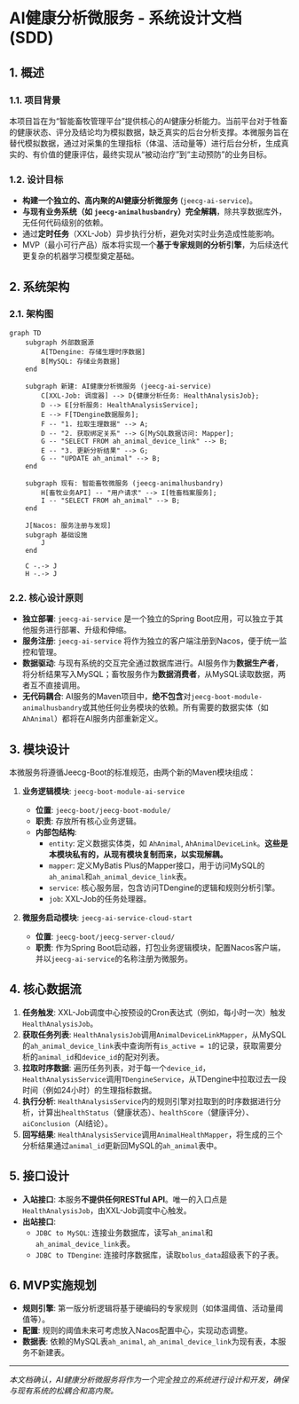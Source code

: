 # AI健康分析微服务 - 系统设计文档 (SDD)

## 1. 概述

### 1.1. 项目背景
本项目旨在为“智能畜牧管理平台”提供核心的AI健康分析能力。当前平台对于牲畜的健康状态、评分及结论均为模拟数据，缺乏真实的后台分析支撑。本微服务旨在替代模拟数据，通过对采集的生理指标（体温、活动量等）进行后台分析，生成真实的、有价值的健康评估，最终实现从“被动治疗”到“主动预防”的业务目标。

### 1.2. 设计目标
- **构建一个独立的、高内聚的AI健康分析微服务** (`jeecg-ai-service`)。
- **与现有业务系统（如 `jeecg-animalhusbandry`）完全解耦**，除共享数据库外，无任何代码级别的依赖。
- 通过**定时任务**（XXL-Job）异步执行分析，避免对实时业务造成性能影响。
- MVP（最小可行产品）版本将实现一个**基于专家规则的分析引擎**，为后续迭代更复杂的机器学习模型奠定基础。

## 2. 系统架构

### 2.1. 架构图

```mermaid
graph TD
    subgraph 外部数据源
        A[TDengine: 存储生理时序数据]
        B[MySQL: 存储业务数据]
    end

    subgraph 新建: AI健康分析微服务 (jeecg-ai-service)
        C[XXL-Job: 调度器] --> D{健康分析任务: HealthAnalysisJob};
        D --> E[分析服务: HealthAnalysisService];
        E --> F[TDengine数据服务];
        F -- "1. 拉取生理数据" --> A;
        D -- "2. 获取绑定关系" --> G[MySQL数据访问: Mapper];
        G -- "SELECT FROM ah_animal_device_link" --> B;
        E -- "3. 更新分析结果" --> G;
        G -- "UPDATE ah_animal" --> B;
    end

    subgraph 现有: 智能畜牧微服务 (jeecg-animalhusbandry)
        H[畜牧业务API] -- "用户请求" --> I[牲畜档案服务];
        I -- "SELECT FROM ah_animal" --> B;
    end

    J[Nacos: 服务注册与发现]
    subgraph 基础设施
        J
    end

    C -.-> J
    H -.-> J

```

### 2.2. 核心设计原则
- **独立部署**: `jeecg-ai-service` 是一个独立的Spring Boot应用，可以独立于其他服务进行部署、升级和伸缩。
- **服务注册**: `jeecg-ai-service` 将作为独立的客户端注册到Nacos，便于统一监控和管理。
- **数据驱动**: 与现有系统的交互完全通过数据库进行。AI服务作为**数据生产者**，将分析结果写入MySQL；畜牧服务作为**数据消费者**，从MySQL读取数据，两者互不直接调用。
- **无代码耦合**: AI服务的Maven项目中，**绝不包含**对`jeecg-boot-module-animalhusbandry`或其他任何业务模块的依赖。所有需要的数据实体（如`AhAnimal`）都将在AI服务内部重新定义。

## 3. 模块设计

本微服务将遵循Jeecg-Boot的标准规范，由两个新的Maven模块组成：

1.  **业务逻辑模块**: `jeecg-boot-module-ai-service`
    - **位置**: `jeecg-boot/jeecg-boot-module/`
    - **职责**: 存放所有核心业务逻辑。
    - **内部包结构**:
        - `entity`: 定义数据实体类，如 `AhAnimal`, `AhAnimalDeviceLink`。**这些是本模块私有的，从现有模块复制而来，以实现解耦。**
        - `mapper`: 定义MyBatis Plus的Mapper接口，用于访问MySQL的`ah_animal`和`ah_animal_device_link`表。
        - `service`: 核心服务层，包含访问TDengine的逻辑和规则分析引擎。
        - `job`: XXL-Job的任务处理器。

2.  **微服务启动模块**: `jeecg-ai-service-cloud-start`
    - **位置**: `jeecg-boot/jeecg-server-cloud/`
    - **职责**: 作为Spring Boot启动器，打包业务逻辑模块，配置Nacos客户端，并以`jeecg-ai-service`的名称注册为微服务。

## 4. 核心数据流

1.  **任务触发**: XXL-Job调度中心按预设的Cron表达式（例如，每小时一次）触发`HealthAnalysisJob`。
2.  **获取任务列表**: `HealthAnalysisJob`调用`AnimalDeviceLinkMapper`，从MySQL的`ah_animal_device_link`表中查询所有`is_active = 1`的记录，获取需要分析的`animal_id`和`device_id`的配对列表。
3.  **拉取时序数据**: 遍历任务列表，对于每一个`device_id`，`HealthAnalysisService`调用`TDengineService`，从TDengine中拉取过去一段时间（例如24小时）的生理指标数据。
4.  **执行分析**: `HealthAnalysisService`内的规则引擎对拉取到的时序数据进行分析，计算出`healthStatus`（健康状态）、`healthScore`（健康评分）、`aiConclusion`（AI结论）。
5.  **回写结果**: `HealthAnalysisService`调用`AnimalHealthMapper`，将生成的三个分析结果通过`animal_id`更新回MySQL的`ah_animal`表中。

## 5. 接口设计

- **入站接口**: 本服务**不提供任何RESTful API**。唯一的入口点是`HealthAnalysisJob`，由XXL-Job调度中心触发。
- **出站接口**:
    - `JDBC to MySQL`: 连接业务数据库，读写`ah_animal`和`ah_animal_device_link`表。
    - `JDBC to TDengine`: 连接时序数据库，读取`bolus_data`超级表下的子表。

## 6. MVP实施规划
- **规则引擎**: 第一版分析逻辑将基于硬编码的专家规则（如体温阈值、活动量阈值等）。
- **配置**: 规则的阈值未来可考虑放入Nacos配置中心，实现动态调整。
- **数据表**: 依赖的MySQL表`ah_animal`, `ah_animal_device_link`为现有表，本服务不新建表。

---
*本文档确认，AI健康分析微服务将作为一个完全独立的系统进行设计和开发，确保与现有系统的松耦合和高内聚。*
